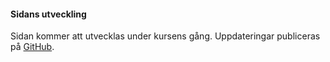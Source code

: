 #### Sidans utveckling
Sidan kommer att utvecklas under kursens gång. Uppdateringar publiceras på [GitHub](https://github.com/oscarLang/redovisaDesign).

